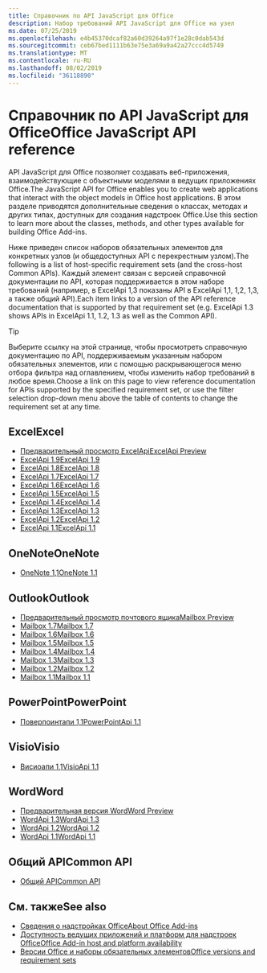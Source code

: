 ```yaml
---
title: Справочник по API JavaScript для Office
description: Набор требований API JavaScript для Office на узел
ms.date: 07/25/2019
ms.openlocfilehash: e4b45370dcaf82a60d39264a97f1e28c0dab543d
ms.sourcegitcommit: ceb67bed1111b63e75e3a69a9a42a27ccc4d5749
ms.translationtype: MT
ms.contentlocale: ru-RU
ms.lasthandoff: 08/02/2019
ms.locfileid: "36118890"
---
```

# <a name="office-javascript-api-reference"></a><span data-ttu-id="8825d-103">Справочник по API JavaScript для Office</span><span class="sxs-lookup"><span data-stu-id="8825d-103">Office JavaScript API reference</span></span>

<span data-ttu-id="8825d-104">API JavaScript для Office позволяет создавать веб-приложения, взаимодействующие с объектными моделями в ведущих приложениях Office.</span><span class="sxs-lookup"><span data-stu-id="8825d-104">The JavaScript API for Office enables you to create web applications that interact with the object models in Office host applications.</span></span> <span data-ttu-id="8825d-105">В этом разделе приводятся дополнительные сведения о классах, методах и других типах, доступных для создания надстроек Office.</span><span class="sxs-lookup"><span data-stu-id="8825d-105">Use this section to learn more about the classes, methods, and other types available for building Office Add-ins.</span></span>

<span data-ttu-id="8825d-106">Ниже приведен список наборов обязательных элементов для конкретных узлов (и общедоступных API с перекрестным узлом).</span><span class="sxs-lookup"><span data-stu-id="8825d-106">The following is a list of host-specific requirement sets (and the cross-host Common APIs).</span></span> <span data-ttu-id="8825d-107">Каждый элемент связан с версией справочной документации по API, которая поддерживается в этом наборе требований (например, в ExcelApi 1,3 показаны API в ExcelApi 1,1, 1,2, 1,3, а также общий API).</span><span class="sxs-lookup"><span data-stu-id="8825d-107">Each item links to a version of the API reference documentation that is supported by that requirement set (e.g. ExcelApi 1.3 shows APIs in ExcelApi 1.1, 1.2, 1.3 as well as the Common API).</span></span>

> [!TIP]
> <span data-ttu-id="8825d-108">Выберите ссылку на этой странице, чтобы просмотреть справочную документацию по API, поддерживаемым указанным набором обязательных элементов, или с помощью раскрывающегося меню отбора фильтра над оглавлением, чтобы изменить набор требований в любое время.</span><span class="sxs-lookup"><span data-stu-id="8825d-108">Choose a link on this page to view reference documentation for APIs supported by the specified requirement set, or use the filter selection drop-down menu above the table of contents to change the requirement set at any time.</span></span>

## <a name="excel"></a><span data-ttu-id="8825d-109">Excel</span><span class="sxs-lookup"><span data-stu-id="8825d-109">Excel</span></span>

- [<span data-ttu-id="8825d-110">Предварительный просмотр ExcelApi</span><span class="sxs-lookup"><span data-stu-id="8825d-110">ExcelApi Preview</span></span>](/javascript/api/excel?view=excel-js-preview)
- [<span data-ttu-id="8825d-111">ExcelApi 1.9</span><span class="sxs-lookup"><span data-stu-id="8825d-111">ExcelApi 1.9</span></span>](/javascript/api/excel?view=excel-js-1.9)
- [<span data-ttu-id="8825d-112">ExcelApi 1.8</span><span class="sxs-lookup"><span data-stu-id="8825d-112">ExcelApi 1.8</span></span>](/javascript/api/excel?view=excel-js-1.8)
- [<span data-ttu-id="8825d-113">ExcelApi 1.7</span><span class="sxs-lookup"><span data-stu-id="8825d-113">ExcelApi 1.7</span></span>](/javascript/api/excel?view=excel-js-1.7)
- [<span data-ttu-id="8825d-114">ExcelApi 1.6</span><span class="sxs-lookup"><span data-stu-id="8825d-114">ExcelApi 1.6</span></span>](/javascript/api/excel?view=excel-js-1.6)
- [<span data-ttu-id="8825d-115">ExcelApi 1.5</span><span class="sxs-lookup"><span data-stu-id="8825d-115">ExcelApi 1.5</span></span>](/javascript/api/excel?view=excel-js-1.5)
- [<span data-ttu-id="8825d-116">ExcelApi 1.4</span><span class="sxs-lookup"><span data-stu-id="8825d-116">ExcelApi 1.4</span></span>](/javascript/api/excel?view=excel-js-1.4)
- [<span data-ttu-id="8825d-117">ExcelApi 1.3</span><span class="sxs-lookup"><span data-stu-id="8825d-117">ExcelApi 1.3</span></span>](/javascript/api/excel?view=excel-js-1.3)
- [<span data-ttu-id="8825d-118">ExcelApi 1.2</span><span class="sxs-lookup"><span data-stu-id="8825d-118">ExcelApi 1.2</span></span>](/javascript/api/excel?view=excel-js-1.2)
- [<span data-ttu-id="8825d-119">ExcelApi 1.1</span><span class="sxs-lookup"><span data-stu-id="8825d-119">ExcelApi 1.1</span></span>](/javascript/api/excel?view=excel-js-1.1)

## <a name="onenote"></a><span data-ttu-id="8825d-120">OneNote</span><span class="sxs-lookup"><span data-stu-id="8825d-120">OneNote</span></span>

- [<span data-ttu-id="8825d-121">OneNote 1,1</span><span class="sxs-lookup"><span data-stu-id="8825d-121">OneNote 1.1</span></span>](/javascript/api/onenote?view=onenote-js-1.1)

## <a name="outlook"></a><span data-ttu-id="8825d-122">Outlook</span><span class="sxs-lookup"><span data-stu-id="8825d-122">Outlook</span></span>

- [<span data-ttu-id="8825d-123">Предварительный просмотр почтового ящика</span><span class="sxs-lookup"><span data-stu-id="8825d-123">Mailbox Preview</span></span>](/javascript/api/outlook?view=outlook-js-preview)
- [<span data-ttu-id="8825d-124">Mailbox 1.7</span><span class="sxs-lookup"><span data-stu-id="8825d-124">Mailbox 1.7</span></span>](/javascript/api/outlook?view=outlook-js-1.7)
- [<span data-ttu-id="8825d-125">Mailbox 1.6</span><span class="sxs-lookup"><span data-stu-id="8825d-125">Mailbox 1.6</span></span>](/javascript/api/outlook?view=outlook-js-1.6)
- [<span data-ttu-id="8825d-126">Mailbox 1.5</span><span class="sxs-lookup"><span data-stu-id="8825d-126">Mailbox 1.5</span></span>](/javascript/api/outlook?view=outlook-js-1.5)
- [<span data-ttu-id="8825d-127">Mailbox 1.4</span><span class="sxs-lookup"><span data-stu-id="8825d-127">Mailbox 1.4</span></span>](/javascript/api/outlook?view=outlook-js-1.4)
- [<span data-ttu-id="8825d-128">Mailbox 1.3</span><span class="sxs-lookup"><span data-stu-id="8825d-128">Mailbox 1.3</span></span>](/javascript/api/outlook?view=outlook-js-1.3)
- [<span data-ttu-id="8825d-129">Mailbox 1.2</span><span class="sxs-lookup"><span data-stu-id="8825d-129">Mailbox 1.2</span></span>](/javascript/api/outlook?view=outlook-js-1.2)
- [<span data-ttu-id="8825d-130">Mailbox 1.1</span><span class="sxs-lookup"><span data-stu-id="8825d-130">Mailbox 1.1</span></span>](/javascript/api/outlook?view=outlook-js-1.1)

## <a name="powerpoint"></a><span data-ttu-id="8825d-131">PowerPoint</span><span class="sxs-lookup"><span data-stu-id="8825d-131">PowerPoint</span></span>

- [<span data-ttu-id="8825d-132">Поверпоинтапи 1,1</span><span class="sxs-lookup"><span data-stu-id="8825d-132">PowerPointApi 1.1</span></span>](/javascript/api/powerpoint?view=powerpoint-js-1.1)

## <a name="visio"></a><span data-ttu-id="8825d-133">Visio</span><span class="sxs-lookup"><span data-stu-id="8825d-133">Visio</span></span>

- [<span data-ttu-id="8825d-134">Висиоапи 1,1</span><span class="sxs-lookup"><span data-stu-id="8825d-134">VisioApi 1.1</span></span>](/javascript/api/visio?view=visio-js-1.1)

## <a name="word"></a><span data-ttu-id="8825d-135">Word</span><span class="sxs-lookup"><span data-stu-id="8825d-135">Word</span></span>

- [<span data-ttu-id="8825d-136">Предварительная версия Word</span><span class="sxs-lookup"><span data-stu-id="8825d-136">Word Preview</span></span>](/javascript/api/word?view=word-js-preview)
- [<span data-ttu-id="8825d-137">WordApi 1.3</span><span class="sxs-lookup"><span data-stu-id="8825d-137">WordApi 1.3</span></span>](/javascript/api/word?view=word-js-1.3)
- [<span data-ttu-id="8825d-138">WordApi 1.2</span><span class="sxs-lookup"><span data-stu-id="8825d-138">WordApi 1.2</span></span>](/javascript/api/word?view=word-js-1.2)
- [<span data-ttu-id="8825d-139">WordApi 1.1</span><span class="sxs-lookup"><span data-stu-id="8825d-139">WordApi 1.1</span></span>](/javascript/api/word?view=word-js-1.1)

## <a name="common-api"></a><span data-ttu-id="8825d-140">Общий API</span><span class="sxs-lookup"><span data-stu-id="8825d-140">Common API</span></span>

- [<span data-ttu-id="8825d-141">Общий API</span><span class="sxs-lookup"><span data-stu-id="8825d-141">Common API</span></span>](/javascript/api/office?view=common-js)

## <a name="see-also"></a><span data-ttu-id="8825d-142">См. также</span><span class="sxs-lookup"><span data-stu-id="8825d-142">See also</span></span>

- [<span data-ttu-id="8825d-143">Сведения о надстройках Office</span><span class="sxs-lookup"><span data-stu-id="8825d-143">About Office Add-ins</span></span>](/office/dev/add-ins/overview)
- [<span data-ttu-id="8825d-144">Доступность ведущих приложений и платформ для надстроек Office</span><span class="sxs-lookup"><span data-stu-id="8825d-144">Office Add-in host and platform availability</span></span>](/office/dev/add-ins/overview/office-add-in-availability)
- [<span data-ttu-id="8825d-145">Версии Office и наборы обязательных элементов</span><span class="sxs-lookup"><span data-stu-id="8825d-145">Office versions and requirement sets</span></span>](/office/dev/add-ins/develop/office-versions-and-requirement-sets)
